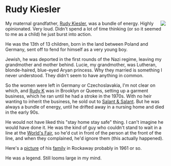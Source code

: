 # Rudy Kiesler
<img src="http://static.scripting.com/larryKing/images/2013/08/07/ohRudy.gif" border="0" align="right">My maternal grandfather, <a href="http://rudykiesler.com/">Rudy Kiesler</a>, was a bundle of energy. Highly opinionated. Very loud. Didn't spend a lot of time thinking (or so it seemed to me as a child) he just burst into action. 

He was the 13th of 13 children, born in the land between Poland and Germany, sent off to fend for himself as a very young boy. 

Jewish, he was deported in the first rounds of the Nazi regime, leaving my grandmother and mother behind. Lucie, my grandmother, was Lutheran, blonde-haired, blue-eyed Aryan princess. Why they married is something I never understood. They didn't seem to have anything in common.

So the women were left in Germany or Czechoslavakia, I'm not clear on which, and <a href="https://duckduckgo.com/?q=site%3Ascripting.com+rudy+kiesler&t=hy&ia=web">Rudy K</a> was in Brooklyn or Queens, setting up a garment business, which he ran until he had a stroke in the 1970s. With no heir wanting to inherit the business, he sold out to <a href="https://www.referenceforbusiness.com/history2/53/Salant-Corporation.html">Salant & Salant</a>. But he was always a bundle of energy, until he drifted away in a nursing home and died in the early 90s.

He would not have liked this "stay home stay safe" thing. I can't imagine he would have done it. He was the kind of guy who couldn't stand to wait in a line at the <a href="https://en.wikipedia.org/wiki/1964_New_York_World%27s_Fair">World's Fair</a>, so he'd cut in front of the person at the front of the line, and when they complained, he'd ignore them (this actually happened). 

Here's a <a href="http://scripting.com/images/2001/09/22/kieslers.gif">picture</a> of his <a href="http://scripting.com/2001/09/22.html#l60a1aad9dbba17d33466766294610e29">family</a> in Rockaway probably in 1961 or so. 

He was a legend. Still looms large in my mind. 

